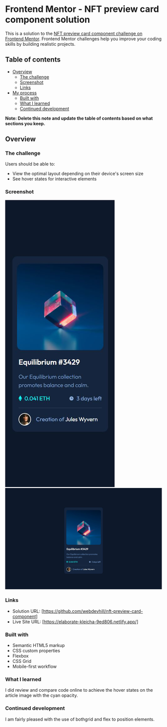 # Frontend Mentor - NFT preview card component solution

This is a solution to the [NFT preview card component challenge on Frontend Mentor](https://www.frontendmentor.io/challenges/nft-preview-card-component-SbdUL_w0U). Frontend Mentor challenges help you improve your coding skills by building realistic projects.

## Table of contents

- [Overview](#overview)
  - [The challenge](#the-challenge)
  - [Screenshot](#screenshot)
  - [Links](#links)
- [My process](#my-process)
  - [Built with](#built-with)
  - [What I learned](#what-i-learned)
  - [Continued development](#continued-development)

**Note: Delete this note and update the table of contents based on what sections you keep.**

## Overview

### The challenge

Users should be able to:

- View the optimal layout depending on their device's screen size
- See hover states for interactive elements

### Screenshot

![](./images/NFT_375px.JPG)
![](./images/NFT_1440.JPG)

### Links

- Solution URL: [https://github.com/webdevhill/nft-preview-card-component]
- Live Site URL: [https://elaborate-kleicha-9ed806.netlify.app/]

### Built with

- Semantic HTML5 markup
- CSS custom properties
- Flexbox
- CSS Grid
- Mobile-first workflow

### What I learned

I did review and compare code online to achieve the hover states on the article image with the cyan opacity.

### Continued development

I am fairly pleased with the use of bothgrid and flex to position elements.
